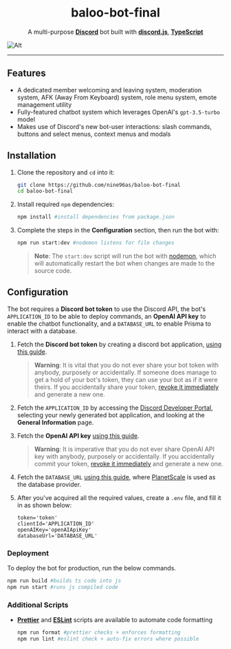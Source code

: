 <h1 align="center">baloo-bot-final</h1>

<div align="center">

A multi-purpose [**Discord**](https://discord.com) bot built with [**discord.js**](https://github.com/discordjs/discord.js), [**TypeScript**](https://www.typescriptlang.org/)

</div>

![Alt](https://repobeats.axiom.co/api/embed/a70c458d296958fd09ea21b9069c89955ef76a4b.svg 'Repobeats analytics image')

---

## Features

- A dedicated member welcoming and leaving system, moderation system, AFK (Away From Keyboard) system, role menu system, emote management utility
- Fully-featured chatbot system which leverages OpenAI's `gpt-3.5-turbo` model
- Makes use of Discord's new bot-user interactions: slash commands, buttons and select menus, context menus and modals

## Installation

1. Clone the repository and `cd` into it:

   ```sh
   git clone https://github.com/nine96as/baloo-bot-final
   cd baloo-bot-final
   ```

2. Install required `npm` dependencies:

   ```sh
   npm install #install dependencies from package.json
   ```

3. Complete the steps in the **Configuration** section, then run the bot with:

   ```sh
   npm run start:dev #nodemon listens for file changes
   ```

   > **Note**: The `start:dev` script will run the bot with [nodemon](https://nodemon.io), which will automatically restart the bot when changes are made to the source code.

## Configuration

The bot requires a **Discord bot token** to use the Discord API, the bot's `APPLICATION_ID` to be able to deploy commands, an **OpenAI API key** to enable the chatbot functionality, and a `DATABASE_URL` to enable Prisma to interact with a database.

1. Fetch the **Discord bot token** by creating a discord bot application, [using this guide](https://discordjs.guide/preparations/setting-up-a-bot-application.html#creating-your-bot).

   > **Warning**: It is vital that you do not ever share your bot token with anybody, purposely or accidentally. If someone does manage to get a hold of your bot's token, they can use your bot as if it were theirs. If you accidentally share your token, [revoke it immediately](https://discordjs.guide/preparations/setting-up-a-bot-application.html#revoking-token-and-invite-link) and generate a new one.

2. Fetch the `APPLICATION_ID` by accessing the [Discord Developer Portal](https://discord.com/developers/applications), selecting your newly generated bot application, and looking at the **General Information** page.

3. Fetch the **OpenAI API key** [using this guide](https://www.windowscentral.com/software-apps/how-to-get-an-openai-api-key).

   > **Warning**: It is imperative that you do not ever share OpenAI API key with anybody, purposely or accidentally. If you accidentally commit your token, [revoke it immediately](https://platform.openai.com/account/api-keys) and generate a new one.

4. Fetch the `DATABASE_URL` [using this guide](https://www.prisma.io/docs/getting-started/setup-prisma/add-to-existing-project/relational-databases/connect-your-database-typescript-planetscale), where [PlanetScale](https://planetscale.com/) is used as the database provider.

5. After you've acquired all the required values, create a `.env` file, and fill it in as shown below:

   ```env
   token='token'
   clientId='APPLICATION_ID'
   openAIKey='openAIApiKey'
   databaseUrl='DATABASE_URL'
   ```

### Deployment

To deploy the bot for production, run the below commands.

```sh
npm run build #builds ts code into js
npm run start #runs js compiled code
```

### Additional Scripts

- **[Prettier](https://prettier.io)** and **[ESLint](https://eslint.org)** scripts are available to automate code formatting

  ```sh
  npm run format #prettier checks + enforces formatting
  npm run lint #eslint check + auto-fix errors where possible
  ```
